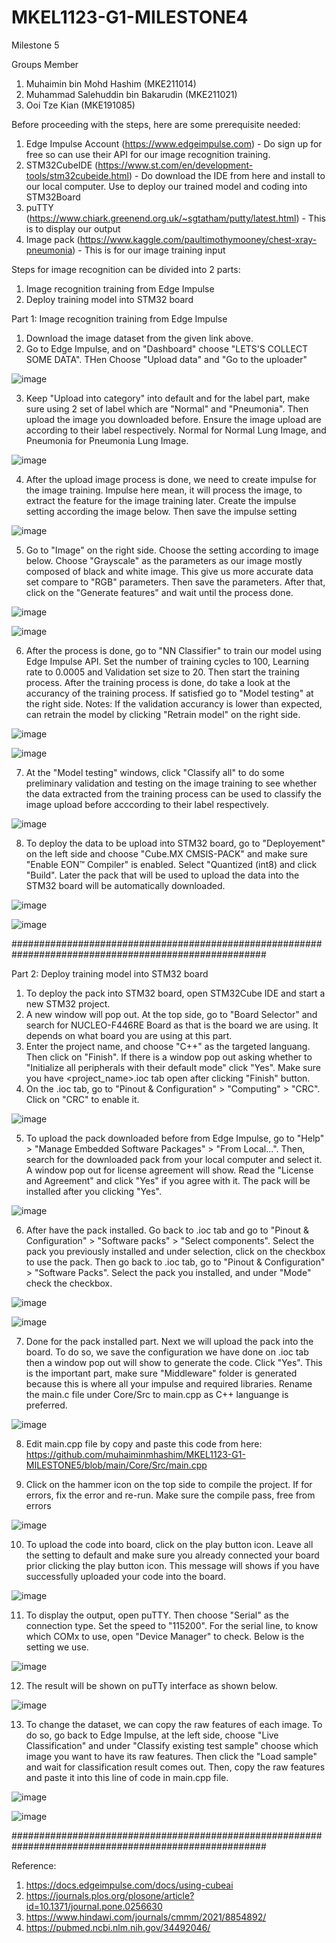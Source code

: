 # MKEL1123-G1-MILESTONE4
Milestone 5

Groups Member

1.  Muhaimin bin Mohd Hashim (MKE211014)
2.  Muhammad Salehuddin bin Bakarudin (MKE211021)
3.  Ooi Tze Kian (MKE191085)

Before proceeding with the steps, here are some prerequisite needed:
1.  Edge Impulse Account (https://www.edgeimpulse.com) - Do sign up for free so can use their API for our image recognition training.
2.  STM32CubeIDE (https://www.st.com/en/development-tools/stm32cubeide.html) - Do download the IDE from here and install to our local computer. Use to deploy our trained model and coding into STM32Board
3.  puTTY (https://www.chiark.greenend.org.uk/~sgtatham/putty/latest.html) - This is to display our output
4.  Image pack (https://www.kaggle.com/paultimothymooney/chest-xray-pneumonia) - This is for our image training input

Steps for image recognition can be divided into 2 parts:

1.  Image recognition training from Edge Impulse
2.  Deploy training model into STM32 board

Part 1: Image recognition training from Edge Impulse

1.  Download the image dataset from the given link above.
2.  Go to Edge Impulse, and on "Dashboard" choose "LETS'S COLLECT SOME DATA". THen Choose "Upload data" and "Go to the uploader"

![image](https://user-images.githubusercontent.com/73817919/150857197-fc26eb52-ebfc-4a69-a09c-f63d96e8d5af.png)

3.  Keep "Upload into category" into default and for the label part, make sure using 2 set of label which are "Normal" and "Pneumonia". Then upload the image you downloaded before. Ensure the image upload are according to their label respectively. Normal for Normal Lung Image, and Pneumonia for Pneumonia Lung Image.

![image](https://user-images.githubusercontent.com/73817919/150857924-9b8a828b-bde2-40e0-85d1-468d419699eb.png)

4. After the upload image process is done, we need to create impulse for the image training. Impulse here mean, it will process the image, to extract the feature for the image training later. Create the impulse setting according the image below. Then save the impulse setting

![image](https://user-images.githubusercontent.com/73817919/150861172-a6d434ab-cd14-4852-a205-3fe277ecf83a.png)

5.  Go to "Image" on the right side. Choose the setting according to image below. Choose "Grayscale" as the parameters as our image mostly composed of black and white image. This give us more accurate data set compare to "RGB" parameters. Then save the parameters. After that, click on the "Generate features" and wait until the process done.

![image](https://user-images.githubusercontent.com/73817919/150862004-49198875-c1f9-4d6c-aa9d-d527c75ce8f9.png)

![image](https://user-images.githubusercontent.com/73817919/150862620-39f988de-c259-4502-ab0c-3eb37bf11aa7.png)

6.  After the process is done, go to "NN Classifier" to train our model using Edge Impulse API. Set the number of training cycles to 100, Learning rate to 0.0005 and Validation set size to 20. Then start the training process. After the training process is done, do take a look at the accurancy of the training process. If satisfied go to "Model testing" at the right side. Notes: If the validation accurancy is lower than expected, can retrain the model by clicking "Retrain model" on the right side.

![image](https://user-images.githubusercontent.com/73817919/150865540-a07f4012-5ce2-4ed8-ab62-1bb660e30eea.png)

![image](https://user-images.githubusercontent.com/73817919/150865703-6ec06866-7d74-4b6f-a24b-b93f5ba9a5ef.png)


7. At the "Model testing" windows, click "Classify all" to do some preliminary validation and testing on the image training to see whether the data extracted from the training process can be used to classify the image upload before acccording to their label respectively. 

![image](https://user-images.githubusercontent.com/73817919/150866224-cece3de8-f79c-4319-a97a-0ac313381bc3.png)

8. To deploy the data to be upload into STM32 board, go to "Deployement" on the left side and choose "Cube.MX CMSIS-PACK" and make sure "Enable EON™ Compiler" is enabled. Select "Quantized (int8) and click "Build". Later the pack that will be used to upload the data into the STM32 board will be automatically downloaded.

![image](https://user-images.githubusercontent.com/73817919/150866994-970007c2-95a9-43d6-b982-58507dcc4f63.png)

![image](https://user-images.githubusercontent.com/73817919/150867025-93575ed9-2462-4394-ac29-024a7bd5bc29.png)

######################################################################################################

Part 2: Deploy training model into STM32 board

1.  To deploy the pack into STM32 board, open STM32Cube IDE and start a new STM32 project.
2.  A new window will pop out. At the top side, go to "Board Selector" and search for NUCLEO-F446RE Board as that is the board we are using. It depends on what board you are using at this part.
3.  Enter the project name, and choose "C++" as the targeted languang. Then click on "Finish". If there is a window pop out asking whether to "Initialize all peripherals with their default mode" click "Yes". Make sure you have <project_name>.ioc tab open after clicking "Finish" button.
4.  On the .ioc tab, go to "Pinout & Configuration" > "Computing" > "CRC". Click on "CRC" to enable it.

![image](https://user-images.githubusercontent.com/73817919/150868590-1531ede5-6f57-4859-bc0a-c3c7e311e542.png)

5. To upload the pack downloaded before from Edge Impulse, go to "Help" > "Manage Embedded Software Packages" > "From Local...". Then, search for the downloaded pack from your local computer and select it. A window pop out for license agreement will show. Read the "License and Agreement" and click "Yes" if you agree with it. The pack will be installed after you clicking "Yes".

![image](https://user-images.githubusercontent.com/73817919/150869139-fd253a15-e81d-43f6-a457-455b8a01bf87.png)

6.  After have the pack installed. Go back to .ioc tab and  go to "Pinout & Configuration" > "Software packs" > "Select components". Select the pack you previously installed and under selection, click on the checkbox to use the pack. Then go back to .ioc tab, go to "Pinout & Configuration" > "Software Packs". Select the pack you installed, and under "Mode" check the checkbox. 

![image](https://user-images.githubusercontent.com/73817919/150869565-3dc95512-b415-4bb2-b7dd-f013487dc777.png)

![image](https://user-images.githubusercontent.com/73817919/150870005-e280c2ad-d1cb-40d5-9d91-2f70e3a356db.png)

7. Done for the pack installed part. Next we will upload the pack into the board. To do so, we save the configuration we have done on .ioc tab then a window pop out will show to generate the code. Click "Yes". This is the important part, make sure "Middleware" folder is generated because this is where all your impulse and required libraries. Rename the main.c file under Core/Src to main.cpp as C++ languange is preferred.

![image](https://user-images.githubusercontent.com/73817919/150870974-8a0f9575-3109-441f-8ad0-1e1458d09c08.png)

8.  Edit main.cpp file by copy and paste this code from here: https://github.com/muhaiminmhashim/MKEL1123-G1-MILESTONE5/blob/main/Core/Src/main.cpp

9.  Click on the hammer icon on the top side to compile the project. If for errors, fix the error and re-run. Make sure the compile pass, free from errors

![image](https://user-images.githubusercontent.com/73817919/150871987-14fbc06b-b5cb-4921-9c85-8fb0c1a27864.png)

10. To upload the code into board, click on the play button icon. Leave all the setting to default and make sure you already connected your board prior clicking the play button icon. This message will shows if you have successfully uploaded your code into the board.

![image](https://user-images.githubusercontent.com/73817919/150872354-924a43ed-2b39-445a-ba1d-e44d077d7510.png)

11. To display the output, open puTTY. Then choose "Serial" as the connection type. Set the speed to "115200". For the serial line, to know which COMx to use, open "Device Manager" to check. Below is the setting we use.

![image](https://user-images.githubusercontent.com/73817919/150873176-a56c45fa-7e0a-4a01-96da-be0bf7e32d50.png)

12. The result will be shown on puTTy interface as shown below.

![image](https://user-images.githubusercontent.com/73817919/150873951-3463e320-f440-46c8-b696-7d9401ee8f9c.png)

13. To change the dataset, we can copy the raw features of each image. To do so, go back to Edge Impulse, at the left side, choose "Live Classification" and under "Classify existing test sample" choose which image you want to have its raw features. Then click the "Load sample" and wait for classification result comes out. Then, copy the raw features and paste it into this line of code in main.cpp file.

![image](https://user-images.githubusercontent.com/73817919/150874335-8f6f30fa-0f72-4327-afdb-e103e5ffde37.png)

![image](https://user-images.githubusercontent.com/73817919/150874369-a1e7ed0f-f9ba-4974-8e5a-e8646de3030f.png)

######################################################################################################

Reference:
1.  https://docs.edgeimpulse.com/docs/using-cubeai
2.  https://journals.plos.org/plosone/article?id=10.1371/journal.pone.0256630
3.  https://www.hindawi.com/journals/cmmm/2021/8854892/
4.  https://pubmed.ncbi.nlm.nih.gov/34492046/




